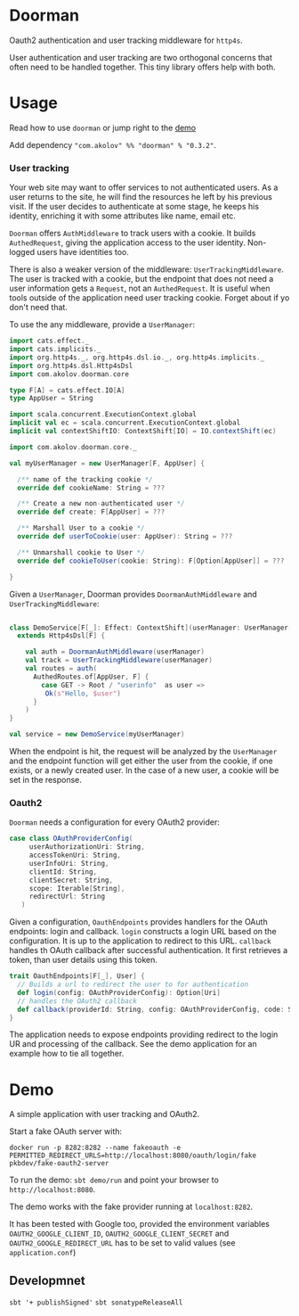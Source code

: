 # Doorman

Oauth2 authentication and user tracking middleware for `http4s`.

User authentication and user tracking are two orthogonal concerns that often
need to be handled together. This tiny library offers help with both.

# Usage

Read how to use `doorman` or jump right to the [demo](#demo)

Add dependency ```"com.akolov" %% "doorman" % "0.3.2"```.

### User tracking

Your web site may want to offer services to not authenticated users. As a user
returns to the site, he will find the resources he left by his previous visit. 
If the user decides to authenticate at some stage, he
keeps his identity, enriching it with some attributes like name, email etc. 

`Doorman` offers `AuthMiddleware` to track users with a cookie. It builds
`AuthedRequest`, giving the application access to the user identity. Non-logged users 
have identities too.


There is also a weaker version of the middleware: `UserTrackingMiddleware`. 
The user is tracked with a cookie,
but the endpoint that does not need a user information gets a `Request`, 
not an `AuthedRequest`. It is useful when tools outside of the application need user tracking cookie.
Forget about if yo don't need that.

To use the any middleware, provide a `UserManager`:

```scala mdoc:invisible
import cats.effect._
import cats.implicits._
import org.http4s._, org.http4s.dsl.io._, org.http4s.implicits._
import org.http4s.dsl.Http4sDsl
import com.akolov.doorman.core

type F[A] = cats.effect.IO[A]
type AppUser = String

import scala.concurrent.ExecutionContext.global
implicit val ec = scala.concurrent.ExecutionContext.global
implicit val contextShiftIO: ContextShift[IO] = IO.contextShift(ec)

import com.akolov.doorman.core._
```

```scala mdoc
val myUserManager = new UserManager[F, AppUser] {

  /** name of the tracking cookie */
  override def cookieName: String = ???

  /** Create a new non-authenticated user */
  override def create: F[AppUser] = ???

  /** Marshall User to a cookie */
  override def userToCookie(user: AppUser): String = ???

  /** Unmarshall cookie to User */
  override def cookieToUser(cookie: String): F[Option[AppUser]] = ???

}
```

Given a `UserManager`, Doorman provides `DoormanAuthMiddleware` and
`UserTrackingMiddleware`: 

```scala mdoc

class DemoService[F[_]: Effect: ContextShift](userManager: UserManager[F, AppUser])
  extends Http4sDsl[F] {

    val auth = DoormanAuthMiddleware(userManager)
    val track = UserTrackingMiddleware(userManager)
    val routes = auth(
      AuthedRoutes.of[AppUser, F] {
        case GET -> Root / "userinfo"  as user =>
         Ok(s"Hello, $user")
      }
    )
}

val service = new DemoService(myUserManager)
```   

When the endpoint is hit, the request will be analyzed by the `UserManager` 
and the endpoint function will get either the user from the cookie, 
if one exists, or a newly created user. 
In the case of a new user, a cookie will be set in the response. 

### Oauth2
   
`Doorman` needs a configuration for every OAuth2 provider:

```scala  mdoc
case class OAuthProviderConfig(
     userAuthorizationUri: String,
     accessTokenUri: String,
     userInfoUri: String,
     clientId: String,
     clientSecret: String,
     scope: Iterable[String],
     redirectUrl: String
   )
```

Given a configuration, `OauthEndpoints` provides handlers for the OAuth 
 endpoints: login and callback.
`login` constructs a login URL based on the configuration. It is up to
the application to redirect to this URL.
`callback` handles th OAuth callback after successful authentication. It first retrieves a 
token, than user details using this token.

```scala mdoc
trait OauthEndpoints[F[_], User] {
  // Builds a url to redirect the user to for authentication
  def login(config: OAuthProviderConfig): Option[Uri]
  // handles the OAuth2 callback
  def callback(providerId: String, config: OAuthProviderConfig, code: String): F[Either[String, User]]
}
```
The application needs to expose endpoints providing redirect to the login UR 
and processing of the callback.
See the demo application for an example how to tie all together.


# Demo

A simple application with user tracking and OAuth2. 

Start a fake OAuth server with:

`docker run -p 8282:8282 --name fakeoauth -e PERMITTED_REDIRECT_URLS=http://localhost:8080/oauth/login/fake  pkbdev/fake-oauth2-server`

To run the demo: `sbt demo/run` and point your browser to `http://localhost:8080`.

The demo works with the fake provider running at `localhost:8282`. 

It has been tested with Google too, provided 
 the environment variables `OAUTH2_GOOGLE_CLIENT_ID`, `OAUTH2_GOOGLE_CLIENT_SECRET` and
  `OAUTH2_GOOGLE_REDIRECT_URL` has to be set to valid values (see `application.conf`)


## Developmnet

`sbt '+ publishSigned'`
`sbt sonatypeReleaseAll`
 


 


